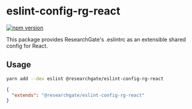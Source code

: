 # eslint-config-rg-react

[![npm version](https://img.shields.io/npm/v/@researchgate/eslint-config-rg-react.svg)](https://www.npmjs.com/package/@researchgate/eslint-config-rg-react)

This package provides ResearchGate's .eslintrc as an extensible shared config for React.

## Usage

```bash
yarn add --dev eslint @researchgate/eslint-config-rg-react
```

```json
{
  "extends": "@researchgate/eslint-config-rg-react"
}
```
